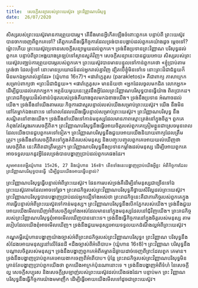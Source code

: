 ```yaml
---
title:  សេចក្តីសន្យារបស់ព្រះយេស៊ូវ៖ ព្រះវិញ្ញាណបរិសុទ្ធ
date:  26/07/2020
---
```


សិស្សរបស់ព្រះយេស៊ូវមានការព្រួយបារម្ភ។ តើនឹងមានអ្វីកើតឡើងចំពោះពួកគេ បន្ទាប់ពី ព្រះយេស៊ូវបានចាកចេញពីពួកគេទៅ? តើពួកគេនឹងធ្វើកិច្ចការដែលទ្រង់បានបង្គាប់ដល់ពួកគេយ៉ាងដូច ម្តេចទៅ? ម្ល៉ោះហើយ ព្រះយេស៊ូវប្រទានសេចក្តីសន្យាមួយដល់ពួកគេ។ ទ្រង់នឹងប្រទានព្រះវិញ្ញាណ បរិសុទ្ធដល់ពួកគេ បន្ទាប់ពីព្រះអង្គយាងត្រឡប់ទៅស្ថានសួគ៌វិញ។ សេចក្តីសន្យានេះបានជួយអោយ សិស្សរបស់ព្រះយេស៊ូវបពា្ឈប់ការព្រួយបារម្ភរបស់ពួកគេ។ ព្រះយេស៊ូវបានមានបន្ទូលទៅកាន់ពួកគេថា «ខ្ញុំប្រាប់តាមត្រង់ថា ដែលខ្ញុំទៅ នោះមានប្រយោជន៍ដល់អ្នករាល់គ្នាវិញ ដ្បិតបើខ្ញុំមិនទៅទេ នោះព្រះដ៏ជាជំនួយក៏មិនមកឯអ្នករាល់គ្នាដែរ» (យ៉ូហាន 16៖7)។ «ផារ៉ាក្លេតូស (parakletos)» គឺជាពាក្យ ភាសាក្រេកសម្រាប់ពាក្យថា «ព្រះដ៏ជាជំនួយ»។ «ផារ៉ាក្លេតូស» មានន័យថា «អ្នកដែលចូលមកជិត លោកអ្នក» ដើម្បីជួយដល់លោកអ្នក។ អត្ថន័យមួយនេះត្រូវនឹងអ្វីដែលព្រះវិញ្ញាណបរិសុទ្ធបានធ្វើយ៉ាង ពិតប្រាកដ។ ព្រះរាជកិច្ចមួយដ៏សំខាន់បំផុតរបស់ទ្រង់គឺយាងចូលមកឯខាងយើង។ ទ្រង់នឹងប្រទាន អំណាចដល់យើង។ ទ្រង់នឹងនាំយើងតាមរយៈកិច្ចការជាស្មរបន្ទាល់របស់យើងសម្រាប់ព្រះយេស៊ូវ។ យើង នឹងមិននៅតែម្នាក់ឯងនោះទេ នៅពេលដែលយើងធ្វើបន្ទាល់សម្រាប់ព្រះយេស៊ូវ។ ព្រះវិញ្ញាណបរិសុទ្ធ នឹងសណ្ឋិតនៅខាងយើង។ ទ្រង់នឹងនាំយើងទៅកាន់មនុស្សដែលមានភាពស្មោះត្រង់នៅក្នុងចិត្ត។ ពួកគេ កំពុងតែស្វែងរកសេចក្តីពិត។ ព្រះវិញ្ញាណបរិសុទ្ធនឹងធ្វើអោយចិត្តរបស់ពួកគេត្រៀមខ្លួនជាស្រេចមុនពេល ដែលយើងបានជួបពួកគេទៅទៀត។ ព្រះវិញ្ញាណបរិសុទ្ធនឹងជួយអោយយើងនិយាយពាក្យដែលត្រឹមត្រូវ។ ទ្រង់នឹងនាំសេចក្តីពិតទៅក្នុងគំនិតរបស់មនុស្ស និងបញ្ចុះបញ្ចូលពួកគេអោយយល់ឃើញថា សេចក្តីពិត នេះគឺពិតជាត្រឹមត្រូវ។ ព្រះវិញ្ញាណបរិសុទ្ធនឹងប្រទានកម្លាំងដល់មនុស្ស ដើម្បីអោយពួកគេអាចទទួលយកនូវអ្វីដែលទ្រង់បានបង្ហាញប្រាប់ដល់ពួកគេផងដែរ។

`សូមអានខគម្ពីរយ៉ូហាន 15៖26, 27 និងយ៉ូហាន 16៖8។ តើខទាំងនេះបង្ហាញប្រាប់យើងអ្វីខ្លះ អំពីកិច្ចការដែលព្រះវិញ្ញាណបរិសុទ្ធបានធ្វើ ដើម្បីជួយយើងអោយធ្វើបន្ទាល់?`

ព្រះវិញ្ញាណបរិសុទ្ធធ្វើបន្ទាល់អំពីព្រះយេស៊ូវ។ ផែនការរបស់ទ្រង់គឺដើម្បីនាំមនុស្សជាច្រើនទៅឯព្រះយេស៊ូវតាមដែលអាចទៅរួច។ ព្រះរាជកិច្ចរបស់ព្រះវិញ្ញាណបរិសុទ្ធគឺថ្វាយសិរីល្អដល់ព្រះយេស៊ូវ។ ព្រះវិញ្ញាណបរិសុទ្ធបានបង្ហាញប្រាប់ដល់អ្នកជឿទាំងអស់ថា ព្រះរាជកិច្ចនេះគឺជាភារកិច្ចរបស់ពួកគេក្នុង ការធ្វើបន្ទាល់អំពីព្រះយេស៊ូវទៅកាន់មនុស្ស។ ព្រះវិញ្ញាណបរិសុទ្ធនឹងបើកភ្នែករបស់យើង។ ទ្រង់នឹងជួយអោយយើងមើលឃើញអំពីសេចក្តីល្អទាំងអស់ដែលមាននៅក្នុងមនុស្សដែលនៅជំុវិញយើង។ ព្រះរាជកិច្ចរបស់ព្រះវិញ្ញាណបរិសុទ្ធពុំអាចមើលឃើញបាននោះទេ។ ទ្រង់នឹងធ្វើកិច្ចការនៅក្នុងចិត្តរបស់មនុស្ស តាមរបៀបដែលយើងពុំអាចមើលឃើញ។ ទ្រង់នឹងជួយមនុស្សអោយទទួលយកដំណឹងល្អអំពីព្រះយេស៊ូវ។

កណ្ឌគម្ពីរយ៉ូហានបង្ហាញយ៉ាងច្បាស់អំពីព្រះរាជកិច្ចរបស់ព្រះវិញ្ញាណបរិសុទ្ធ៖ ព្រះវិញ្ញាណ បរិសុទ្ធនឹងសំដែងអោយមនុស្សនៅលើផែនដី «ដឹងច្បាស់ពីអំពើបាប» (យ៉ូហាន 16៖8)។ ព្រះវិញ្ញាណ បរិសុទ្ធនឹងបណ្តាលចិត្តរបស់មនុស្ស។ ទ្រង់នឹងបង្ហាញពួកគេអំពីគម្លាតដ៏ឆ្ងាយដាច់ចេញពីព្រះដែលពួក គេមាន។ ទ្រង់នឹងបង្ហាញប្រាប់ពួកគេអោយងាកចេញពីអំពើបាប។ ប៉ុន្តែ ព្រះរាជកិច្ចរបស់ព្រះវិញ្ញាណបរិសុទ្ធមិនគ្រាន់តែបង្ហាញប្រាប់ពួកយើងថា ពួកយើងអាក្រក់ប៉ុនណានោះទេ ។ ទ្រង់នឹងបង្ហាញអំពីទំហំ នៃសេចក្តីល្អ សេចក្តីសប្បុរស និងសេចក្តីស្រឡាញ់របស់ព្រះយេស៊ូវដល់យើងផងដែរ។ បន្ទាប់មក ព្រះ វិញ្ញាណបរិសុទ្ធនឹងធ្វើកិច្ចការយ៉ាងមមាញឹក ដើម្បីធ្វើអោយយើងមើលទៅដូចជាព្រះយេស៊ូវ។